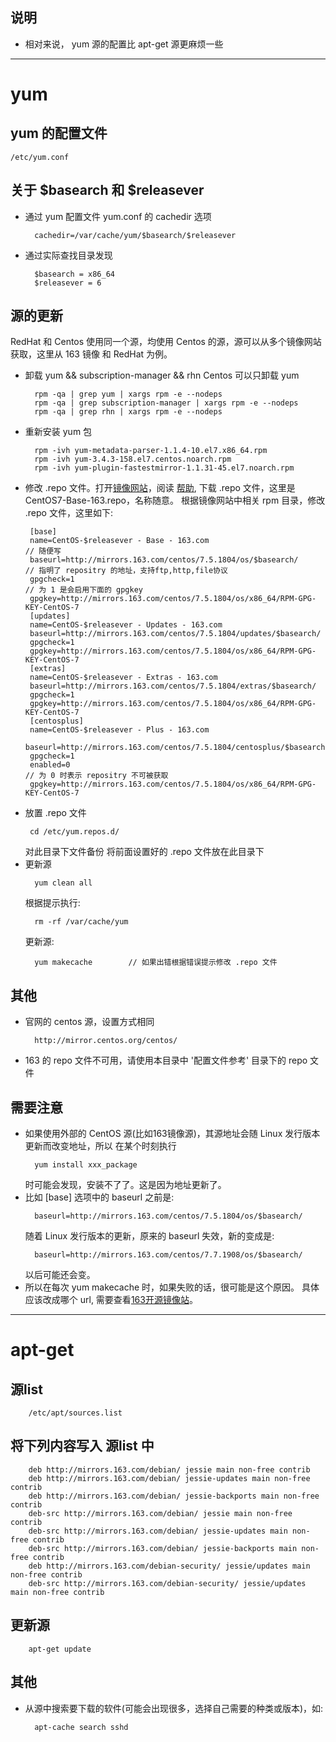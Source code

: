 

## 说明
- 相对来说， yum 源的配置比 apt-get 源更麻烦一些

----

# yum

## yum 的配置文件
    /etc/yum.conf

## 关于 $basearch 和 $releasever
- 通过 yum 配置文件 yum.conf 的 cachedir 选项
  ```shell
    cachedir=/var/cache/yum/$basearch/$releasever
  ```
- 通过实际查找目录发现
  ```shell  
    $basearch = x86_64
    $releasever = 6
  ```

## 源的更新
RedHat 和 Centos 使用同一个源，均使用 Centos 的源，源可以从多个镜像网站获取，这里从 163 镜像
和 RedHat 为例。
- 卸载 yum && subscription-manager && rhn    Centos 可以只卸载 yum
  ```shell
    rpm -qa | grep yum | xargs rpm -e --nodeps
    rpm -qa | grep subscription-manager | xargs rpm -e --nodeps
    rpm -qa | grep rhn | xargs rpm -e --nodeps
  ```
- 重新安装 yum 包
  ```shell
    rpm -ivh yum-metadata-parser-1.1.4-10.el7.x86_64.rpm 
    rpm -ivh yum-3.4.3-158.el7.centos.noarch.rpm 
    rpm -ivh yum-plugin-fastestmirror-1.1.31-45.el7.noarch.rpm
  ```
- 修改 .repo 文件。打开[镜像网站](http://mirrors.163.com/)，阅读
  [帮助](http://mirrors.163.com/.help/centos.html), 下载 .repo 文件，这里是 
   CentOS7-Base-163.repo，名称随意。
   根据镜像网站中相关 rpm 目录，修改 .repo 文件，这里如下:
   ```shell
    [base]
    name=CentOS-$releasever - Base - 163.com                         // 随便写
    baseurl=http://mirrors.163.com/centos/7.5.1804/os/$basearch/     // 指明了 repositry 的地址，支持ftp,http,file协议
    gpgcheck=1                                                       // 为 1 是会启用下面的 gpgkey
    gpgkey=http://mirrors.163.com/centos/7.5.1804/os/x86_64/RPM-GPG-KEY-CentOS-7
    [updates]
    name=CentOS-$releasever - Updates - 163.com
    baseurl=http://mirrors.163.com/centos/7.5.1804/updates/$basearch/
    gpgcheck=1
    gpgkey=http://mirrors.163.com/centos/7.5.1804/os/x86_64/RPM-GPG-KEY-CentOS-7
    [extras]
    name=CentOS-$releasever - Extras - 163.com
    baseurl=http://mirrors.163.com/centos/7.5.1804/extras/$basearch/
    gpgcheck=1
    gpgkey=http://mirrors.163.com/centos/7.5.1804/os/x86_64/RPM-GPG-KEY-CentOS-7
    [centosplus]
    name=CentOS-$releasever - Plus - 163.com
    baseurl=http://mirrors.163.com/centos/7.5.1804/centosplus/$basearch/
    gpgcheck=1
    enabled=0                                                        // 为 0 时表示 repositry 不可被获取
    gpgkey=http://mirrors.163.com/centos/7.5.1804/os/x86_64/RPM-GPG-KEY-CentOS-7
   ```
- 放置 .repo 文件
  ```shell
   cd /etc/yum.repos.d/
  ```
  对此目录下文件备份
  将前面设置好的 .repo 文件放在此目录下
- 更新源
  ```shell
    yum clean all
  ```
  根据提示执行:
  ```shell
    rm -rf /var/cache/yum
  ```
  更新源:
  ```shell
    yum makecache        // 如果出错根据错误提示修改 .repo 文件
  ```

## 其他
+ 官网的 centos 源，设置方式相同
  ```shell
    http://mirror.centos.org/centos/
  ```
+ 163 的 repo 文件不可用，请使用本目录中 '配置文件参考' 目录下的 repo 文件

## 需要注意
- 如果使用外部的 CentOS 源(比如163镜像源)，其源地址会随 Linux 发行版本更新而改变地址，所以
  在某个时刻执行
  ```shell
    yum install xxx_package
  ```
  时可能会发现，安装不了了。这是因为地址更新了。
- 比如 [base] 选项中的 baseurl 之前是:
  ```shell
    baseurl=http://mirrors.163.com/centos/7.5.1804/os/$basearch/
  ```
  随着 Linux 发行版本的更新，原来的 baseurl 失效，新的变成是:
  ```shell
    baseurl=http://mirrors.163.com/centos/7.7.1908/os/$basearch/
  ```
  以后可能还会变。
- 所以在每次 yum makecache 时，如果失败的话，很可能是这个原因。
  具体应该改成哪个 url, 需要查看[163开源镜像站](http://mirrors.163.com/)。

----

# apt-get

## 源list
```shell
    /etc/apt/sources.list
```
## 将下列内容写入 源list 中
```shell
    deb http://mirrors.163.com/debian/ jessie main non-free contrib
    deb http://mirrors.163.com/debian/ jessie-updates main non-free contrib
    deb http://mirrors.163.com/debian/ jessie-backports main non-free contrib
    deb-src http://mirrors.163.com/debian/ jessie main non-free contrib
    deb-src http://mirrors.163.com/debian/ jessie-updates main non-free contrib
    deb-src http://mirrors.163.com/debian/ jessie-backports main non-free contrib
    deb http://mirrors.163.com/debian-security/ jessie/updates main non-free contrib
    deb-src http://mirrors.163.com/debian-security/ jessie/updates main non-free contrib
```
## 更新源
```shell
    apt-get update
```
## 其他
- 从源中搜索要下载的软件(可能会出现很多，选择自己需要的种类或版本)，如:
  ```shell
    apt-cache search sshd
  ```

  
